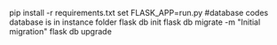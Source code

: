 pip install -r requirements.txt
set FLASK_APP=run.py
#database codes database is in instance folder
flask db init
flask db migrate -m "Initial migration"
flask db upgrade
